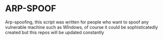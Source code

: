 # ARP-SPOOF
Arp-spoofing, this script was written for people who want to spoof any vulnerable machine such as Wİndows, of course it could be sophisticatedly created but this repos will be updated constantly 
